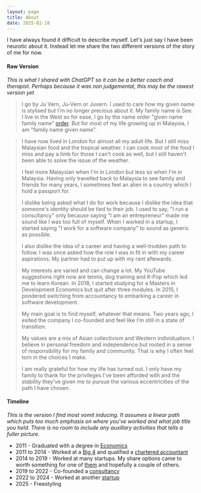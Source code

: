 ```yaml
---
layout: page
title: About
date: 2025-02-18
---
```


<p class="message">
  I have always found it difficult to describe myself. Let's just say I have been neurotic about it. Instead let me share the two different versions of the story of me for now. 
</p>



#### Raw Version
_This is what I shared with ChatGPT so it can be a better coach and therapist. Perhaps because it was non judgemental, this may be the rawest version yet_

>I go by Ju Vern, Ju-Vern or Juvern. I used to care how my given name is stylised but I'm no longer precious about it. My family name is See. I live in the West so for ease, I go by the name order "given name family name" [order](https://en.wikipedia.org/wiki/Personal_name#Name_order). But for most of my life growing up in Malaysia, I am "family name given name".

>I have now lived in London for almost all my adult life. But I still miss Malaysian food and the tropical weather. I can cook most of the food I miss and pay a limb for those I can't cook as well, but I still haven't been able to solve the issue of the weather.
>
>I feel more Malaysian when I'm in London but less so when I'm in Malaysia. Having only travelled back to Malaysia to see family and friends for many years, I sometimes feel an alien in a country which I hold a passport for.
>
>I dislike being asked what I do for work because I dislike the idea that someone's identity should be tied to their job. I used to say, "I run a consultancy" only because saying "I am an entrepreneur" made me sound like I was too full of myself. When I worked in a startup, I started saying "I work for a software company" to sound as generic as possible.
>
>I also dislike the idea of a career and having a well-trodden path to follow. I was once asked how the role I was in fit in with my career aspirations. My partner had to put up with my rant aftewards.
>
>My interests are varied and can change a lot. My YouTube suggestions right now are tennis, dog training and K-Pop which led me to learn Korean. In 2018, I started studying for a Masters in Development Economics but quit after three modules. In 2015, I pondered switching from accountancy to embarking a career in software development.
>
>My main goal is to find myself, whatever that means. Two years ago, I exited the company I co-founded and feel like I'm still in a state of transition. 
>
>My values are a mix of Asian collectivism and Western individualism. I believe in personal freedom and independence but rooted in a sense of responsibility for my family and community. That is why I often feel torn in the choices I make.
>
>I am really grateful for how my life has turned out. I only have my family to thank for the privileges I've been afforded with and the stability they've given me to pursue the various eccentricities of the path I have chosen. 


#### Timeline
_This is the version I find most vomit inducing. It assumes a linear path which puts too much emphasis on where you've worked and what job title you held. There is no room to include any auxillary activities that tells a fuller picture._ 


* 2011 - Graduated with a degree in [Economics](https://www.lse.ac.uk/)
* 2011 to 2014 - Worked at a [Big 4](https://kpmg.com/uk/en/home.html) and qualified a [chartered accountant](https://www.icaew.com/)
* 2014 to 2019 - Worked at many startups. My share options came to worth something for one of [them](https://dext.com/en) and hopefully a couple of others.
* 2019 to 2022 - Co-founded a [consultancy](https://www.joinrora.com/)
* 2022 to 2024 - Worked at another [startup](https://www.translucent.io)
* 2025 - Freestyling




